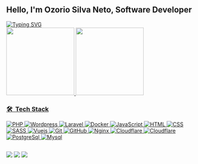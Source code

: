 ## Hello, I'm Ozorio Silva Neto, Software Developer

<div class="left">
  <a href="https://git.io/typing-svg"><img src="https://readme-typing-svg.herokuapp.com?font=Fira+Code&pause=1000&color=F73193&random=false&width=435&lines=Fullstack+Developer+PHP;Laravel+%7C+Vuejs+%7C+AWS+" alt="Typing SVG" /></a>
</div>

<div align="left">
  <a href="https://github.com/ozorio-silva-neto">
  <img height="180em" src="https://github-readme-stats.vercel.app/api?username=ozoriotsn&show_icons=true&theme=dracula&include_all_commits=true&count_private=true"/>
  <img height="180em" src="https://github-readme-stats.vercel.app/api/top-langs/?username=ozoriotsn&layout=compact&langs_count=7&theme=dracula"/>
</div>

    
<div align="left"> 

### 🛠 &nbsp;Tech Stack

![PHP](https://img.shields.io/badge/-PHP-05122A?style=flat&logo=php)
![Wordpress](https://img.shields.io/badge/-Wordpress-05122A.svg?style=flat&logo=wordpress&logoColor=white)
![Laravel](https://img.shields.io/badge/-Laravel-05122A.svg?style=flat&logo=laravel&logoColor=FF2D20)
![Docker](https://img.shields.io/badge/-Docker-05122A.svg?style=flat&logo=docker&logoColor=007ACC)
![JavaScript](https://img.shields.io/badge/-JavaScript-05122A?style=flat&logo=javascript)
![HTML](https://img.shields.io/badge/-HTML-05122A?style=flat&logo=HTML5)
![CSS](https://img.shields.io/badge/-CSS-05122A?style=flat&logo=CSS3&logoColor=1572B6)
![SASS](https://img.shields.io/badge/-SASS-05122A?style=flat&logo=SASS&logoColor=CF649A)
![Vuejs](https://img.shields.io/badge/-Vuejs-05122A?style=flat&logoColor=&labelColor=&logo=vue.js)
![Git](https://img.shields.io/badge/-Git-05122A?style=flat&logo=git)
![GitHub](https://img.shields.io/badge/-GitHub-05122A?style=flat&logo=github)
![Nginx](https://img.shields.io/badge/-Nginx-05122A?style=flat&logo=nginx)
![Cloudflare](https://img.shields.io/badge/-Cloudflare-05122A?style=flat&logo=cloudflare)
![Cloudflare](https://img.shields.io/badge/-Redis-05122A?style=flat&logo=redis)
![PostgreSql](https://img.shields.io/badge/-PostgreSQL-05122A?style=flat&logoColor=&labelColor=&logo=postgresql)
![Mysql](https://img.shields.io/badge/-Mysql-05122A?style=flat&logoColor=&labelColor=&logo=mysql)
</div>

##
<div align="left"> 
  <a href="https://www.instagram.com/ozoriosilvaneto/" target="_blank"><img src="https://img.shields.io/badge/-Instagram-%23E4405F?style=for-the-badge&logo=instagram&logoColor=white" target="_blank"></a>
  <a href="https://www.linkedin.com/in/ozorio-silva-neto-601a1285/" target="_blank"><img src="https://img.shields.io/badge/-LinkedIn-%230077B5?style=for-the-badge&logo=linkedin&logoColor=white" target="_blank"></a>  
  <a href="https://linkme.bio/ozoriotsn" target="_blank"><img src="https://img.shields.io/badge/Linkeme.bio-grey?style=for-the-badge&logo=about.me"></a>  
 
</div>


